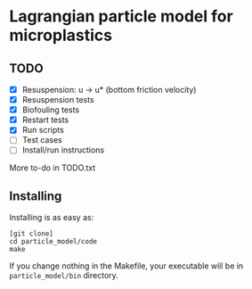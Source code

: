 # Lagrangian particle model for microplastics

## TODO

- [x] Resuspension: u -> u\* (bottom friction velocity)
- [x] Resuspension tests
- [x] Biofouling tests
- [x] Restart tests
- [x] Run scripts
- [ ] Test cases
- [ ] Install/run instructions

More to-do in TODO.txt

## Installing

Installing is as easy as:

```
[git clone]
cd particle_model/code
make
```

If you change nothing in the Makefile, your executable will be in `particle_model/bin` directory.